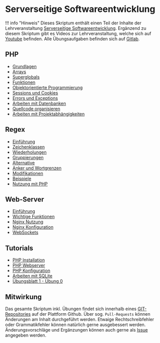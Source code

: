 # Serverseitige Softwareentwicklung

!!! info "Hinweis"
    Dieses Skriptum enthält einen Teil der Inhalte der Lehrveranstaltung [Serverseitige Softwareentwicklung](https://www.fh-kufstein.ac.at/studieren/Bachelor/Web-Business-Technology-VZ/Curriculum/technologie/serverseitige-softwareentwicklung-data-management). Ergänzend zu diesem Skriptum gibt es Videos zur Lehrveranstaltung, welche sich auf [Youtube](https://www.youtube.com/playlist?list=PL9QmSesKWE_haMXPuDkKgrjwxF1UmtVBy) befinden. Alle Übungsaufgaben befinden sich auf [Gitlab](https://gitlab.web.fh-kufstein.ac.at/).

## PHP

 - [Grundlagen](php/grundlagen)
 - [Arrays](php/arrays)
 - [Superglobals](php/superglobals)
 - [Funktionen](php/funktionen)
 - [Objektorientierte Programmierung](php/objektorientierte-programmierung)
 - [Sessions und Cookies](php/sessions-und-cookies)
 - [Errors und Exceptions](php/errors-und-exceptions)
 - [Arbeiten mit Datenbanken](php/datenbanken)
 - [Quellcode organisieren](php/quellcode-organisieren)
 - [Arbeiten mit Projektabhängigkeiten](php/arbeiten-mit-projektabhaengigkeiten)

## Regex

 - [Einführung](regex/einführung)
 - [Zeichenklassen](regex/zeichenklassen)
 - [Wiederholungen](regex/wiederholungen)
 - [Gruppierungen](regex/gruppierungen)
 - [Alternative](regex/alternative)
 - [Anker und Wortgrenzen](regex/anker-und-wortgrenzen)
 - [Modifikationen](regex/modifikationen)
 - [Beispiele](regex/beispiele)
 - [Nutzung mit PHP](regex/nutzung-mit-php)

## Web-Server

 - [Einführung](webserver/einführung)
 - [Wichtige Funktionen](webserver/funktionen)
 - [Nginx Nutzung](webserver/nginx-nutzung)
 - [Nginx Konfiguration](webserver/nginx-konfiguration)
 - [WebSockets](webserver/websockets)

## Tutorials

 - [PHP Installation](tutorials/01)
 - [PHP Webserver](tutorials/02)
 - [PHP Konfiguration](tutorials/03)
 - [Arbeiten mit SQLite](tutorials/04)
 - [Übungsblatt 1 - Übung 0](tutorials/05)


## Mitwirkung

Das gesamte Skriptum inkl. Übungen findet sich innerhalb eines [GIT-Repositories](https://github.com/stefanhuber/serverseitige-softwareentwicklung) auf der Plattform Github. Über sog. `Pull-Requests` können Änderungen am Inhalt durchgeführt werden. Etwaige Rechtschreibfehler oder Grammatikfehler können natürlich gerne ausgebessert werden. Änderungsvorschläge und Ergänzungen können auch gerne als [Issue](https://github.com/stefanhuber/serverseitige-softwareentwicklung/issues) angegeben werden.
